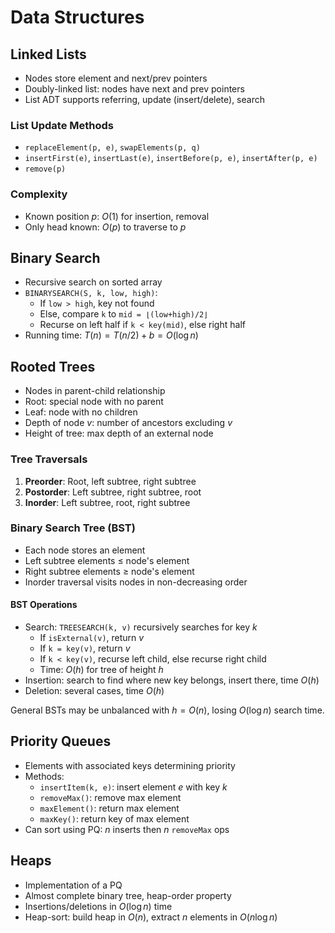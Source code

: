 # Data Structures

## Linked Lists
- Nodes store element and next/prev pointers
- Doubly-linked list: nodes have next and prev pointers
- List ADT supports referring, update (insert/delete), search

### List Update Methods
- `replaceElement(p, e)`, `swapElements(p, q)`
- `insertFirst(e)`, `insertLast(e)`, `insertBefore(p, e)`, `insertAfter(p, e)`
- `remove(p)`

### Complexity
- Known position $p$: $O(1)$ for insertion, removal
- Only head known: $O(p)$ to traverse to $p$

## Binary Search
- Recursive search on sorted array
- `BINARYSEARCH(S, k, low, high)`: 
  - If `low > high`, key not found
  - Else, compare `k` to `mid = ⌊(low+high)/2⌋`
  - Recurse on left half if `k < key(mid)`, else right half
- Running time: $T(n) = T(n/2) + b = O(\log n)$

## Rooted Trees
- Nodes in parent-child relationship
- Root: special node with no parent
- Leaf: node with no children
- Depth of node $v$: number of ancestors excluding $v$
- Height of tree: max depth of an external node

### Tree Traversals
1. **Preorder**: Root, left subtree, right subtree
2. **Postorder**: Left subtree, right subtree, root  
3. **Inorder**: Left subtree, root, right subtree

### Binary Search Tree (BST)
- Each node stores an element
- Left subtree elements $\leq$ node's element
- Right subtree elements $\geq$ node's element
- Inorder traversal visits nodes in non-decreasing order

#### BST Operations
- Search: `TREESEARCH(k, v)` recursively searches for key $k$
  - If `isExternal(v)`, return $v$
  - If `k = key(v)`, return $v$  
  - If `k < key(v)`, recurse left child, else recurse right child
  - Time: $O(h)$ for tree of height $h$
- Insertion: search to find where new key belongs, insert there, time $O(h)$
- Deletion: several cases, time $O(h)$  

General BSTs may be unbalanced with $h = O(n)$, losing $O(\log n)$ search time.

## Priority Queues
- Elements with associated keys determining priority 
- Methods:
  - `insertItem(k, e)`: insert element $e$ with key $k$
  - `removeMax()`: remove max element
  - `maxElement()`: return max element
  - `maxKey()`: return key of max element
- Can sort using PQ: $n$ inserts then $n$ `removeMax` ops

## Heaps
- Implementation of a PQ 
- Almost complete binary tree, heap-order property
- Insertions/deletions in $O(\log n)$ time
- Heap-sort: build heap in $O(n)$, extract $n$ elements in $O(n\log n)$
